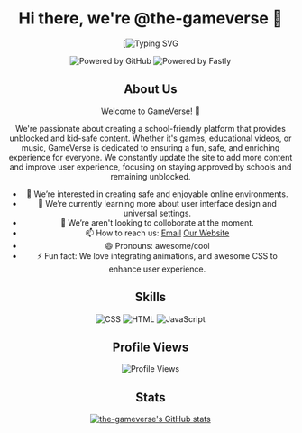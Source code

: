 <div align="center">

# Hi there, we're @the-gameverse 👋

[![Typing SVG](https://readme-typing-svg.demolab.com?font=Space+Grotesk&pause=1000&color=DB1102&width=435&lines=Looking+awesome!+%E2%9C%A8;We+use+HTML%2C+CSS%2C+and+JavaScript.+%F0%9F%A7%91%E2%80%8D%F0%9F%92%BB;Follow+us!+%F0%9F%91%A4;Star+the+main+repo!+⭐;Check+out+our+website!+%F0%9F%8C%90;gameverse.global.ssl.fastly.net)

![Powered by GitHub](https://img.shields.io/badge/powered%20by-GitHub-black?style=flat-square&logo=github)
![Powered by Fastly](https://img.shields.io/badge/powered%20by-Fastly-red?style=flat-square&logo=fastly)

## About Us
Welcome to GameVerse! 🌟

We're passionate about creating a school-friendly platform that provides unblocked and kid-safe content. Whether it's games, educational videos, or music, GameVerse is dedicated to ensuring a fun, safe, and enriching experience for everyone. We constantly update the site to add more content and improve user experience, focusing on staying approved by schools and remaining unblocked.

- 👀 We’re interested in creating safe and enjoyable online environments.
- 🌱 We’re currently learning more about user interface design and universal settings.
- 💞️ We’re aren't looking to colloborate at the moment.
- 📫 How to reach us: [Email](mailto:gameverse.site@gmail.com) [Our Website](https://gameverse.global.ssl.fastly.net)
- 😄 Pronouns: awesome/cool
- ⚡ Fun fact: We love integrating animations, and awesome CSS to enhance user experience.

## Skills
![CSS](https://img.shields.io/badge/-CSS-1572B6?style=flat-square&logo=CSS3&logoColor=white)
![HTML](https://img.shields.io/badge/-HTML-E34F26?style=flat-square&logo=HTML5&logoColor=white)
![JavaScript](https://img.shields.io/badge/-JavaScript-F7DF1E?style=flat-square&logo=JavaScript&logoColor=black)

## Profile Views
![Profile Views](https://komarev.com/ghpvc/?username=the-gameverse&style=flat-square)

## Stats
[![the-gameverse's GitHub stats](https://github-readme-stats.vercel.app/api?username=the-gameverse&hide=prs,issues,contribs&show_icons=true&theme=dark)](https://github.com/anuraghazra/github-readme-stats)

</div>

<!---
the-gameverse/the-gameverse is a ✨ special ✨ repository because its `README.md` (this file) appears on your GitHub profile.
You can click the Preview link to take a look at your changes.
--->
